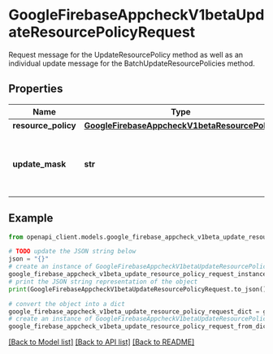 # GoogleFirebaseAppcheckV1betaUpdateResourcePolicyRequest

Request message for the UpdateResourcePolicy method as well as an individual update message for the BatchUpdateResourcePolicies method.

## Properties

Name | Type | Description | Notes
------------ | ------------- | ------------- | -------------
**resource_policy** | [**GoogleFirebaseAppcheckV1betaResourcePolicy**](GoogleFirebaseAppcheckV1betaResourcePolicy.md) |  | [optional] 
**update_mask** | **str** | Required. A comma-separated list of names of fields in the ResourcePolicy to update. Example: &#x60;enforcement_mode&#x60;. | [optional] 

## Example

```python
from openapi_client.models.google_firebase_appcheck_v1beta_update_resource_policy_request import GoogleFirebaseAppcheckV1betaUpdateResourcePolicyRequest

# TODO update the JSON string below
json = "{}"
# create an instance of GoogleFirebaseAppcheckV1betaUpdateResourcePolicyRequest from a JSON string
google_firebase_appcheck_v1beta_update_resource_policy_request_instance = GoogleFirebaseAppcheckV1betaUpdateResourcePolicyRequest.from_json(json)
# print the JSON string representation of the object
print(GoogleFirebaseAppcheckV1betaUpdateResourcePolicyRequest.to_json())

# convert the object into a dict
google_firebase_appcheck_v1beta_update_resource_policy_request_dict = google_firebase_appcheck_v1beta_update_resource_policy_request_instance.to_dict()
# create an instance of GoogleFirebaseAppcheckV1betaUpdateResourcePolicyRequest from a dict
google_firebase_appcheck_v1beta_update_resource_policy_request_from_dict = GoogleFirebaseAppcheckV1betaUpdateResourcePolicyRequest.from_dict(google_firebase_appcheck_v1beta_update_resource_policy_request_dict)
```
[[Back to Model list]](../README.md#documentation-for-models) [[Back to API list]](../README.md#documentation-for-api-endpoints) [[Back to README]](../README.md)



